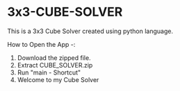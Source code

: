# 3x3-CUBE-SOLVER
This is a 3x3 Cube Solver created using python language.

How to Open the App -:
1) Download the zipped file.
2) Extract CUBE_SOLVER.zip
3) Run "main - Shortcut"
4) Welcome to my Cube Solver
